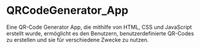# QRCodeGenerator_App
Eine QR-Code Generator App, die mithilfe von HTML, CSS und JavaScript erstellt wurde, ermöglicht es den Benutzern, benutzerdefinierte QR-Codes zu erstellen und sie für verschiedene Zwecke zu nutzen.

